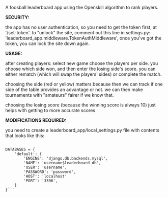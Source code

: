 A foosball leaderboard app using the Openskill algorithm to rank players.

**SECURITY:**

the app has no user authentication, so you need to get the token first, at '/set-token'. 
to "unlock" the site, comment out this line in settings.py: 'leaderboard_app.middleware.TokenAuthMiddleware',
once you've got the token, you can lock the site down again.


**USAGE:**

after creating players:
select new game
choose the players per side. 
you choose which side won, and then enter the losing side's score.
you can either rematch (which will swap the players' sides) or complete the match.

choosing the side (red or yellow) matters because then we can track if one side of the table provides an advantage or not. we can then make tournaments with "amateurs" fairer if we know that.

choosing the losing score (because the winning score is always 10) just helps with getting to more accurate scores


**MODIFICATIONS REQUIRED:**

you need to create a leaderboard_app/local_settings.py file with contents that looks like this:

```SECRET_KEY = 'django-insecure-secret-123'

DATABASES = {
    'default': {
        'ENGINE': 'django.db.backends.mysql',
        'NAME': 'username$leaderboard_db',
        'USER': 'username',
        'PASSWORD': 'password',
        'HOST': 'localhost'
        'PORT': '3306',
    }
}```
